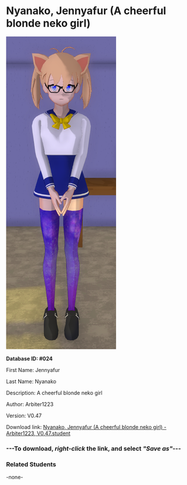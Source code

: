 # Nyanako, Jennyafur (A cheerful blonde neko girl)

<img src="Files/Nyanako, Jennyafur (A cheerful blonde neko girl).png" title="Nyanako, Jennyafur (A cheerful blonde neko girl) - Arbiter1223, V0.47">

**Database ID: #024**

First Name: Jennyafur

Last Name: Nyanako

Description: A cheerful blonde neko girl

Author: Arbiter1223

Version: V0.47

Download link: <a href="https://raw.githubusercontent.com/Arbiter1223/Daigaku-Gurashi-Custom-Students/master/Students/Files/Nyanako%2C%20Jennyafur%20(A%20cheerful%20blonde%20neko%20girl)%20-%20Arbiter1223%2C%20V0.47.student">Nyanako, Jennyafur (A cheerful blonde neko girl) - Arbiter1223, V0.47.student</a>

### ---**To download, _right-click_ the link, and select _"Save as"_**---

### Related Students

-none-
